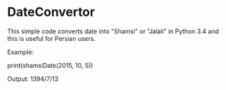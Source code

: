 # DateConvertor
This simple code converts date into "Shamsi" or "Jalali" in Python 3.4 and this is useful for Persian users.

Example:

print(shamsiDate(2015, 10, 5))

Output: 1394/7/13
